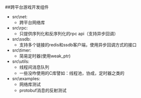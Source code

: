 ##跨平台游戏开发组件


* src\net:
    * 跨平台网络库
* src\rpc:
    * 只提供序列化和反序列化的rpc api（支持异步回调）
* src\ssdb:
    * 支持多个链接的redis和ssdb客户端，使用异步回调方式的接口
* src\timer:
    * 简易定时器(使用weak_ptr)
* src\utils:
    * 线程间消息队列
    * 一些没咋使用的C库譬如：线程池，协成，定时器之类的
* src\examples:
    * 网络库测试
    * protobuf消息的反射测试
